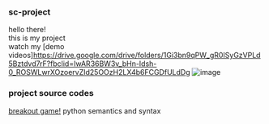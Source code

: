 ### sc-project
 hello there!\
 this is my project\
 watch my [demo videos]https://drive.google.com/drive/folders/1Gi3bn9qPW_gR0ISyGzVPLd5Bztdvd7rF?fbclid=IwAR36BW3v_bHn-Idsh-0_ROSWLwrXOzoervZId25OOzH2LX4b6FCGDfULdDg
![image](https://user-images.githubusercontent.com/86907852/125063706-649a5a00-e0e2-11eb-9b7e-d947459e9ba0.png)


### project source codes
[breakout game!](https://github.com/PLChen1/sc-project/commit/5cfa0301474dfcd7f4b92a23cc2858916f32d555)
 python semantics and syntax

